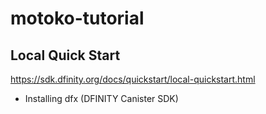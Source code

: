 # motoko-tutorial

## Local Quick Start
https://sdk.dfinity.org/docs/quickstart/local-quickstart.html

- Installing dfx (DFINITY Canister SDK)
